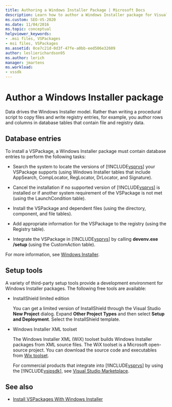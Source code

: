 ```yaml
---
title: Authoring a Windows Installer Package | Microsoft Docs
description: Learn how to author a Windows Installer package for Visual Studio that consists of database tables containing file and registry data.
ms.custom: SEO-VS-2020
ms.date: 11/04/2016
ms.topic: conceptual
helpviewer_keywords:
- .msi files, VSPackages
- msi files, VSPackages
ms.assetid: 0ce7c21d-0d3f-47fe-a0bb-eed506e32609
author: leslierichardson95
ms.author: lerich
manager: jmartens
ms.workload:
- vssdk
---
```

# Author a Windows Installer package
Data drives the Windows Installer model. Rather than writing a procedural script to copy files and write registry entries, for example, you author rows and columns in database tables that contain file and registry data.

## Database entries
To install a VSPackage, a Windows Installer package must contain database entries to perform the following tasks:

- Search the system to locate the versions of [!INCLUDE[vsprvs](../../code-quality/includes/vsprvs_md.md)] your VSPackage supports (using Windows Installer tables that include AppSearch, CompLocator, RegLocator, DrLocator, and Signature).

- Cancel the installation if no supported version of [!INCLUDE[vsprvs](../../code-quality/includes/vsprvs_md.md)] is installed or if another system requirement of the VSPackage is not met (using the LaunchCondition table).

- Install the VSPackage and dependent files (using the directory, component, and file tables).

- Add appropriate information for the VSPackage to the registry (using the Registry table).

- Integrate the VSPackage in [!INCLUDE[vsprvs](../../code-quality/includes/vsprvs_md.md)] by calling **devenv.exe /setup** (using the CustomAction table).

For more information, see [Windows Installer](/windows/desktop/Msi/windows-installer-portal).

## Setup tools
A variety of third-party setup tools provide a development environment for Windows Installer packages. The following free tools are available:

- InstallShield limited edition

   You can get a limited version of InstallShield through the Visual Studio **New Project** dialog. Expand **Other Project Types** and then select **Setup and Deployment**. Select the InstallShield template.

- Windows Installer XML toolset

   The Windows Installer XML (WiX) toolset builds Windows Installer packages from XML source files. The WiX toolset is a Microsoft open-source project. You can download the source code and executables from [Wix toolset](https://sourceforge.net/projects/wix/).

   For commercial products that integrate into [!INCLUDE[vsprvs](../../code-quality/includes/vsprvs_md.md)] by using the [!INCLUDE[vsipsdk](../../extensibility/includes/vsipsdk_md.md)], see [Visual Studio Marketplace](https://marketplace.visualstudio.com/).

## See also
- [Install VSPackages With Windows Installer](../../extensibility/internals/installing-vspackages-with-windows-installer.md)

